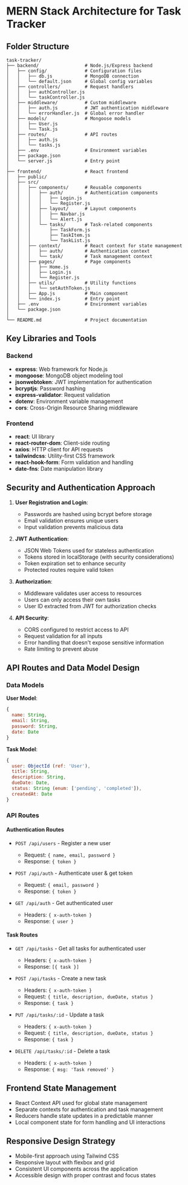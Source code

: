 # MERN Stack Architecture for Task Tracker

## Folder Structure

```
task-tracker/
├── backend/                 # Node.js/Express backend
│   ├── config/              # Configuration files
│   │   ├── db.js            # MongoDB connection
│   │   └── default.json     # Global config variables
│   ├── controllers/         # Request handlers
│   │   ├── authController.js
│   │   └── taskController.js
│   ├── middleware/          # Custom middleware
│   │   ├── auth.js          # JWT authentication middleware
│   │   └── errorHandler.js  # Global error handler
│   ├── models/              # Mongoose models
│   │   ├── User.js
│   │   └── Task.js
│   ├── routes/              # API routes
│   │   ├── auth.js
│   │   └── tasks.js
│   ├── .env                 # Environment variables
│   ├── package.json
│   └── server.js            # Entry point
│
├── frontend/                # React frontend
│   ├── public/
│   ├── src/
│   │   ├── components/      # Reusable components
│   │   │   ├── auth/        # Authentication components
│   │   │   │   ├── Login.js
│   │   │   │   └── Register.js
│   │   │   ├── layout/      # Layout components
│   │   │   │   ├── Navbar.js
│   │   │   │   └── Alert.js
│   │   │   └── tasks/       # Task-related components
│   │   │       ├── TaskForm.js
│   │   │       ├── TaskItem.js
│   │   │       └── TaskList.js
│   │   ├── context/         # React context for state management
│   │   │   ├── auth/        # Authentication context
│   │   │   └── task/        # Task management context
│   │   ├── pages/           # Page components
│   │   │   ├── Home.js
│   │   │   ├── Login.js
│   │   │   └── Register.js
│   │   ├── utils/           # Utility functions
│   │   │   └── setAuthToken.js
│   │   ├── App.js           # Main component
│   │   └── index.js         # Entry point
│   ├── .env                 # Environment variables
│   └── package.json
│
└── README.md                # Project documentation
```

## Key Libraries and Tools

### Backend
- **express**: Web framework for Node.js
- **mongoose**: MongoDB object modeling tool
- **jsonwebtoken**: JWT implementation for authentication
- **bcryptjs**: Password hashing
- **express-validator**: Request validation
- **dotenv**: Environment variable management
- **cors**: Cross-Origin Resource Sharing middleware

### Frontend
- **react**: UI library
- **react-router-dom**: Client-side routing
- **axios**: HTTP client for API requests
- **tailwindcss**: Utility-first CSS framework
- **react-hook-form**: Form validation and handling
- **date-fns**: Date manipulation library

## Security and Authentication Approach

1. **User Registration and Login**:
   - Passwords are hashed using bcrypt before storage
   - Email validation ensures unique users
   - Input validation prevents malicious data

2. **JWT Authentication**:
   - JSON Web Tokens used for stateless authentication
   - Tokens stored in localStorage (with security considerations)
   - Token expiration set to enhance security
   - Protected routes require valid token

3. **Authorization**:
   - Middleware validates user access to resources
   - Users can only access their own tasks
   - User ID extracted from JWT for authorization checks

4. **API Security**:
   - CORS configured to restrict access to API
   - Request validation for all inputs
   - Error handling that doesn't expose sensitive information
   - Rate limiting to prevent abuse

## API Routes and Data Model Design

### Data Models

**User Model**:
```javascript
{
  name: String,
  email: String,
  password: String,
  date: Date
}
```

**Task Model**:
```javascript
{
  user: ObjectId (ref: 'User'),
  title: String,
  description: String,
  dueDate: Date,
  status: String (enum: ['pending', 'completed']),
  createdAt: Date
}
```

### API Routes

#### Authentication Routes

- `POST /api/users` - Register a new user
  - Request: `{ name, email, password }`
  - Response: `{ token }`

- `POST /api/auth` - Authenticate user & get token
  - Request: `{ email, password }`
  - Response: `{ token }`

- `GET /api/auth` - Get authenticated user
  - Headers: `{ x-auth-token }`
  - Response: `{ user }`

#### Task Routes

- `GET /api/tasks` - Get all tasks for authenticated user
  - Headers: `{ x-auth-token }`
  - Response: `[{ task }]`

- `POST /api/tasks` - Create a new task
  - Headers: `{ x-auth-token }`
  - Request: `{ title, description, dueDate, status }`
  - Response: `{ task }`

- `PUT /api/tasks/:id` - Update a task
  - Headers: `{ x-auth-token }`
  - Request: `{ title, description, dueDate, status }`
  - Response: `{ task }`

- `DELETE /api/tasks/:id` - Delete a task
  - Headers: `{ x-auth-token }`
  - Response: `{ msg: 'Task removed' }`

## Frontend State Management

- React Context API used for global state management
- Separate contexts for authentication and task management
- Reducers handle state updates in a predictable manner
- Local component state for form handling and UI interactions

## Responsive Design Strategy

- Mobile-first approach using Tailwind CSS
- Responsive layout with flexbox and grid
- Consistent UI components across the application
- Accessible design with proper contrast and focus states
